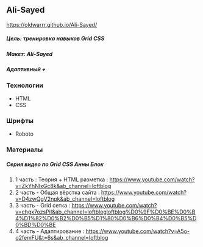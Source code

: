 ## Ali-Sayed
https://oldwarrr.github.io/Ali-Sayed/

##### Цель: тренировка навыков Grid CSS
##### Макет: Ali-Sayed
##### Адаптивный +

### Технологии

- HTML
- CSS

### Шрифты

- Roboto

### Материалы

##### Серия видео по Grid CSS Анны Блок
1. 1 часть : Теория + HTML разметка : https://www.youtube.com/watch?v=ZkYhNIxGc8k&ab_channel=loftblog 
2. 2 часть - Общая вёрстка сайта : https://www.youtube.com/watch?v=D4zwQgV2npk&ab_channel=loftblog 
3. 3 часть - Grid сетка : https://www.youtube.com/watch?v=chgx7ozsPiI&ab_channel=loftblogloftblog%D0%9F%D0%BE%D0%B4%D1%82%D0%B2%D0%B5%D1%80%D0%B6%D0%B4%D0%B5%D0%BD%D0%BE
4. 4 часть - Адаптирование : https://www.youtube.com/watch?v=A5o-o2femFU&t=6s&ab_channel=loftblog

